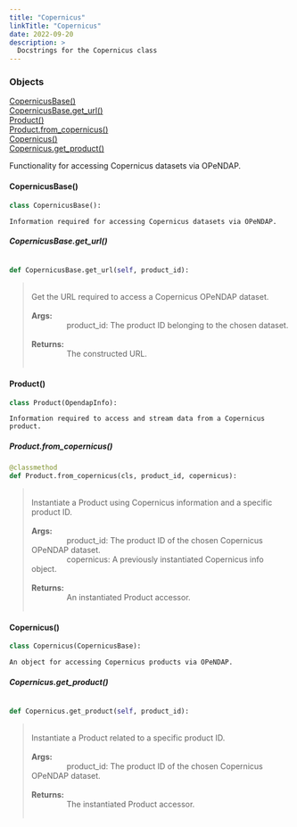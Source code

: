 ```yaml
---
title: "Copernicus"
linkTitle: "Copernicus"
date: 2022-09-20
description: >
  Docstrings for the Copernicus class
---
```

### Objects

[CopernicusBase()](#copernicusbase)<br />
[CopernicusBase.get_url()](#copernicusbaseget_url)<br />
[Product()](#product)<br />
[Product.from_copernicus()](#productfrom_copernicus)<br />
[Copernicus()](#copernicus)<br />
[Copernicus.get_product()](#copernicusget_product)<br />

Functionality for accessing Copernicus datasets via OPeNDAP.
#### CopernicusBase()
```python
class CopernicusBase():
```

```
Information required for accessing Copernicus datasets via OPeNDAP.
```

##### CopernicusBase.get_url()
```python

def CopernicusBase.get_url(self, product_id):
```
> <br />
> Get the URL required to access a Copernicus OPeNDAP dataset.<br />
> <br />
> <b>Args:</b><br />
> &nbsp;&nbsp;&nbsp;&nbsp;&nbsp;&nbsp;&nbsp;&nbsp;&nbsp;&nbsp;&nbsp;&nbsp;&nbsp;&nbsp;&nbsp;  product_id: The product ID belonging to the chosen dataset.<br />
> <br />
> <b>Returns:</b><br />
> &nbsp;&nbsp;&nbsp;&nbsp;&nbsp;&nbsp;&nbsp;&nbsp;&nbsp;&nbsp;&nbsp;&nbsp;&nbsp;&nbsp;&nbsp;  The constructed URL.<br />
> <br />
#### Product()
```python
class Product(OpendapInfo):
```

```
Information required to access and stream data from a Copernicus product.
```

##### Product.from_copernicus()
```python
@classmethod
def Product.from_copernicus(cls, product_id, copernicus):
```
> <br />
> Instantiate a Product using Copernicus information and a specific product ID.<br />
> <br />
> <b>Args:</b><br />
> &nbsp;&nbsp;&nbsp;&nbsp;&nbsp;&nbsp;&nbsp;&nbsp;&nbsp;&nbsp;&nbsp;&nbsp;&nbsp;&nbsp;&nbsp;  product_id: The product ID of the chosen Copernicus OPeNDAP dataset.<br />
> &nbsp;&nbsp;&nbsp;&nbsp;&nbsp;&nbsp;&nbsp;&nbsp;&nbsp;&nbsp;&nbsp;&nbsp;&nbsp;&nbsp;&nbsp;  copernicus: A previously instantiated Copernicus info object.<br />
> <br />
> <b>Returns:</b><br />
> &nbsp;&nbsp;&nbsp;&nbsp;&nbsp;&nbsp;&nbsp;&nbsp;&nbsp;&nbsp;&nbsp;&nbsp;&nbsp;&nbsp;&nbsp;  An instantiated Product accessor.<br />
> <br />
#### Copernicus()
```python
class Copernicus(CopernicusBase):
```

```
An object for accessing Copernicus products via OPeNDAP.
```

##### Copernicus.get_product()
```python

def Copernicus.get_product(self, product_id):
```
> <br />
> Instantiate a Product related to a specific product ID.<br />
> <br />
> <b>Args:</b><br />
> &nbsp;&nbsp;&nbsp;&nbsp;&nbsp;&nbsp;&nbsp;&nbsp;&nbsp;&nbsp;&nbsp;&nbsp;&nbsp;&nbsp;&nbsp;  product_id: The product ID of the chosen Copernicus OPeNDAP dataset.<br />
> <br />
> <b>Returns:</b><br />
> &nbsp;&nbsp;&nbsp;&nbsp;&nbsp;&nbsp;&nbsp;&nbsp;&nbsp;&nbsp;&nbsp;&nbsp;&nbsp;&nbsp;&nbsp;  The instantiated Product accessor.<br />
> <br />